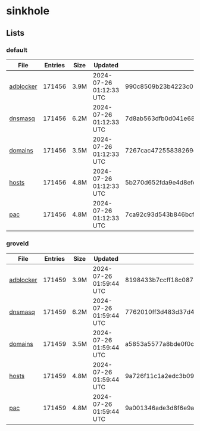 # sinkhole

## Lists

### default

|File|Entries|Size|Updated|Hash|
|-|-|-|-|-|
|[adblocker](https://raw.githubusercontent.com/groveld/sinkhole/lists/default/adblocker.txt)|171456|3.9M|2024-07-26 01:12:33 UTC|990c8509b23b4223c05d9bd44da2866430b4539eeefe20408c622ec1395548b7|
|[dnsmasq](https://raw.githubusercontent.com/groveld/sinkhole/lists/default/dnsmasq.txt)|171456|6.2M|2024-07-26 01:12:33 UTC|7d8ab563dfb0d041e68b40b1fb35c6d32a3441a26828dcb43d0c92eaa4b99d52|
|[domains](https://raw.githubusercontent.com/groveld/sinkhole/lists/default/domains.txt)|171456|3.5M|2024-07-26 01:12:33 UTC|7267cac47255838269d8b19279d943a1ebc0988d278c8d05fe2a2230df1ce943|
|[hosts](https://raw.githubusercontent.com/groveld/sinkhole/lists/default/hosts.txt)|171456|4.8M|2024-07-26 01:12:33 UTC|5b270d652fda9e4d8efeab96950afba431cabd6b3199864fbe0d6a1c91d2bcba|
|[pac](https://raw.githubusercontent.com/groveld/sinkhole/lists/default/pac.txt)|171456|4.8M|2024-07-26 01:12:33 UTC|7ca92c93d543b846bcfe5a548615dfe37370af943986cfd9c9b6e2d8350109e9|

### groveld

|File|Entries|Size|Updated|Hash|
|-|-|-|-|-|
|[adblocker](https://raw.githubusercontent.com/groveld/sinkhole/lists/groveld/adblocker.txt)|171459|3.9M|2024-07-26 01:59:44 UTC|8198433b7ccff18c087e5026d713ba1cf35ba190068f6e3b9d421a98565e2835|
|[dnsmasq](https://raw.githubusercontent.com/groveld/sinkhole/lists/groveld/dnsmasq.txt)|171459|6.2M|2024-07-26 01:59:44 UTC|7762010ff3d483d37d4a03ba1ff400028ac6384b848635480854c8003092bdcb|
|[domains](https://raw.githubusercontent.com/groveld/sinkhole/lists/groveld/domains.txt)|171459|3.5M|2024-07-26 01:59:44 UTC|a5853a5577a8bde0f0c7dd4bd6917aaad1c29d2073d2fa766252091be3031265|
|[hosts](https://raw.githubusercontent.com/groveld/sinkhole/lists/groveld/hosts.txt)|171459|4.8M|2024-07-26 01:59:44 UTC|9a726f11c1a2edc3b0966a0868d653f2fda664235d3ff0b2f90bb22afa680eb7|
|[pac](https://raw.githubusercontent.com/groveld/sinkhole/lists/groveld/pac.txt)|171459|4.8M|2024-07-26 01:59:44 UTC|9a001346ade3d8f6e9a76ca30a8a15e2d13fe4a2f64fd984f83a8b0caee3e4f2|
